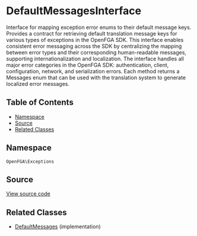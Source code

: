 # DefaultMessagesInterface

Interface for mapping exception error enums to their default message keys. Provides a contract for retrieving default translation message keys for various types of exceptions in the OpenFGA SDK. This interface enables consistent error messaging across the SDK by centralizing the mapping between error types and their corresponding human-readable messages, supporting internationalization and localization. The interface handles all major error categories in the OpenFGA SDK: authentication, client, configuration, network, and serialization errors. Each method returns a Messages enum that can be used with the translation system to generate localized error messages.

## Table of Contents

- [Namespace](#namespace)
- [Source](#source)
- [Related Classes](#related-classes)

## Namespace

`OpenFGA\Exceptions`

## Source

[View source code](https://github.com/evansims/openfga-php/blob/main/src/Exceptions/DefaultMessagesInterface.php)

## Related Classes

- [DefaultMessages](Exceptions/DefaultMessages.md) (implementation)
